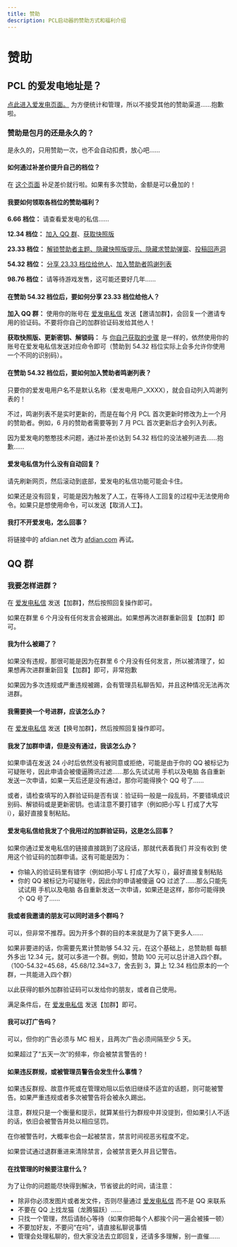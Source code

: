 ```yaml
---
title: 赞助
description: PCL启动器的赞助方式和福利介绍
---
```


# 赞助

## PCL 的爱发电地址是？

[点此进入爱发电页面。](https://afdian.com/@LTCat) 为方便统计和管理，所以不接受其他的赞助渠道……抱歉啦。

### 赞助是包月的还是永久的？

是永久的，只用赞助一次，也不会自动扣费，放心吧……

#### 如何通过补差价提升自己的档位？

在 [这个页面](https://afdian.com/order/create?user_id=df2dfad2960911e89c5252540025c377) 补足差价就行啦。如果有多次赞助，金额是可以叠加的！

#### 我要如何领取各档位的赞助福利？

**6.66 档位：** 请查看爱发电的私信……

**12.34 档位：** [加入 QQ 群](https://shimo.im/docs/qKPttVvXKqPD8YDC#anchor-X8am)、[获取快照版](https://shimo.im/docs/qKPttVvXKqPD8YDC#anchor-ZXwW)

**23.33 档位：** [解锁赞助者主题、隐藏快照版提示、隐藏求赞助弹窗](https://shimo.im/docs/qKPttVvXKqPD8YDC#anchor-RvCa)、[投稿回声洞](https://shimo.im/docs/qKPttVvXKqPD8YDC#anchor-f2wD)

**54.32 档位：** [分享 23.33 档位给他人](https://shimo.im/docs/qKPttVvXKqPD8YDC#anchor-VjP2)、[加入赞助者鸣谢列表](https://shimo.im/docs/qKPttVvXKqPD8YDC#anchor-JMaR)

**98.76 档位：** 请等待游戏发售，这可能还要好几年……

#### 在赞助 54.32 档位后，要如何分享 23.33 档位给他人？

**加入 QQ 群：** 使用你的账号在 [爱发电私信](https://afdian.com/message/df2dfad2960911e89c5252540025c377) 发送【邀请加群】，会回复一个邀请专用的验证码。不要将你自己的加群验证码发给其他人！

**获取快照版、更新密钥、解锁码：** 与 [你自己获取的步骤](https://shimo.im/docs/qKPttVvXKqPD8YDC#anchor-6fb7) 是一样的，依然使用你的账号在爱发电私信发送对应命令即可（赞助到 54.32 档位实际上会多允许你使用一个不同的识别码）。

#### 在赞助 54.32 档位后，要如何加入赞助者鸣谢列表？

只要你的爱发电用户名不是默认名称（爱发电用户_XXXX），就会自动列入鸣谢列表的！

不过，鸣谢列表不是实时更新的，而是在每个月 PCL 首次更新时修改为上一个月的赞助者。例如，6 月的赞助者需要等到 7 月 PCL 首次更新后才会列入列表。

因为爱发电的憨憨技术问题，通过补差价达到 54.32 档位的没法被列进去……抱歉……

#### 爱发电私信为什么没有自动回复？

请先刷新网页，然后滚动到底部，爱发电的私信功能可能会卡住。

如果还是没有回复，可能是因为触发了人工，在等待人工回复的过程中无法使用命令。如果只是想使用命令，可以发送【取消人工】。

#### 我打不开爱发电，怎么回事？

将链接中的 afdian.net 改为 [afdian.com](https://afdian.com/a/LTCat) 再试。

## QQ 群

### 我要怎样进群？

在 [爱发电私信](https://afdian.com/message/df2dfad2960911e89c5252540025c377) 发送【加群】，然后按照回复操作即可。

如果在群里 6 个月没有任何发言会被踢出。如果想再次进群重新回复【加群】即可。

#### 我为什么被踢了？

如果没有违规，那很可能是因为在群里 6 个月没有任何发言，所以被清理了，如果想再次进群重新回复【加群】即可，非常抱歉

如果因为多次违规或严重违规被踢，会有管理员私聊告知，并且这种情况无法再次进群。

#### 我需要换一个号进群，应该怎么办？

在 [爱发电私信](https://afdian.com/message/df2dfad2960911e89c5252540025c377) 发送【换号加群】，然后按照回复操作即可。

#### 我发了加群申请，但是没有通过，我该怎么办？

如果申请在发送 24 小时后依然没有被同意或拒绝，可能是由于你的 QQ 被标记为可疑账号，因此申请会被傻逼腾讯过滤……那么先试试用 手机以及电脑 各自重新发送一次申请，如果一天后还是没有通过，那你可能得换个 QQ 号了……

或者，请检查填写的入群验证码是否有误：验证码一般是一段乱码，不要错填成识别码、解锁码或是更新密钥。也请注意不要打错字（例如把小写 L 打成了大写 i），最好直接复制粘贴。

#### 爱发电私信给我发了个我用过的加群验证码，这是怎么回事？

如果你通过爱发电私信的链接直接跳到了这段话，那就代表着我们 并没有收到 使用这个验证码的加群申请。这有可能是因为：

* 你输入的验证码里有错字（例如把小写 L 打成了大写 i），最好直接复制粘贴
* 你的 QQ 被标记为可疑账号，因此你的申请被傻逼 QQ 过滤了……那么只能先试试用 手机以及电脑 各自重新发送一次申请，如果还是这样，那你可能得换个 QQ 号了……

#### 我或者我邀请的朋友可以同时进多个群吗？

可以，但非常不推荐。因为开多个群的目的本来就是为了装下更多人……

如果非要进的话，你需要先累计赞助够 54.32 元，在这个基础上，总赞助额 每额外多出 12.34 元，就可以多进一个群。例如，赞助 100 元可以总计进入四个群。（100-54.32=45.68，45.68/12.34≈3.7，舍去到 3，算上 12.34 档位原本的一个群，一共能进入四个群）

以此获得的额外加群验证码可以发给你的朋友，或者自己使用。

满足条件后，在 [爱发电私信](https://afdian.com/message/df2dfad2960911e89c5252540025c377) 发送【加群】即可。

#### 我可以打广告吗？

可以，但你的广告必须与 MC 相关，且两次广告必须间隔至少 5 天。

如果超过了“五天一次”的频率，你会被禁言警告的！

#### 如果违反群规，或被管理员警告会发生什么事情？

如果违反群规、故意作死或在管理劝阻以后依旧继续不适宜的话题，则可能被警告。如果严重违规或者多次被警告将会被永久踢出。

注意，群规只是一个衡量和提示，就算某些行为群规中并没提到，但如果引人不适的话，依旧会被警告并处以相应惩罚。

在你被警告时，大概率也会一起被禁言，禁言时间视恶劣程度不定。

如果尝试通过退群重进来清除禁言，会被禁言更久并且记警告。

#### 在找管理的时候要注意什么？

为了让你的问题能尽快得到解决，节省彼此的时间，请注意：

* 除非你必须发图片或者发文件，否则尽量通过 [爱发电私信](https://afdian.com/message/df2dfad2960911e89c5252540025c377) 而不是 QQ 来联系
* 不要在 QQ 上找龙猫（龙腾猫跃）……
* 只找一个管理，然后请耐心等待（如果你把每个人都挨个问一遍会被揍一顿）
* 不要加好友，不要问“在吗”，请直接私聊说事情
* 管理会处理私聊的，但大家没法去立即回复，还请多多理解，别一直催……
